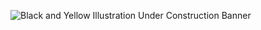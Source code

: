 
 
![Black and Yellow Illustration Under Construction Banner](https://github.com/user-attachments/assets/ef67961e-88f8-4d20-8745-f7044f3248a9)

